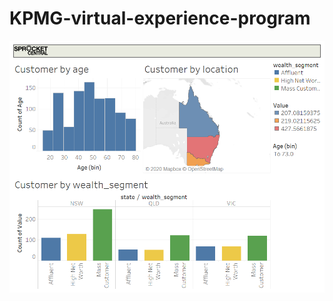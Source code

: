 # KPMG-virtual-experience-program
![target_Customers](https://github.com/SubhodeepSinha/KPMG-virtual-experience-program/blob/main/Module%203/target_Customers.png?raw=true)
